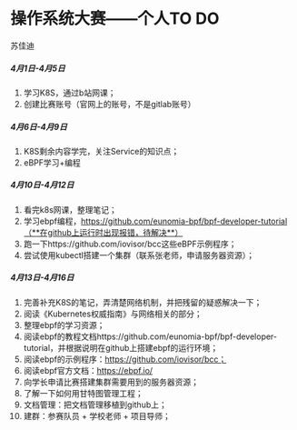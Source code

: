 # 操作系统大赛——个人TO DO

苏佳迪

##### 4月1日-4月5日

1. 学习K8S，通过b站网课；
2. 创建比赛账号（官网上的账号，不是gitlab账号）

##### 4月6日-4月9日

1. K8S剩余内容学完，关注Service的知识点；
2. eBPF学习+编程

##### 4月10日-4月12日

1. 看完k8s网课，整理笔记；
2. 学习ebpf编程，https://github.com/eunomia-bpf/bpf-developer-tutorial（**在github上运行时出现报错，待解决**）
3. 跑一下https://github.com/iovisor/bcc这些eBPF示例程序；
4. 尝试使用kubectl搭建一个集群（联系张老师，申请服务器资源）；

##### 4月13日-4月16日

1. 完善补充K8S的笔记，弄清楚网络机制，并把残留的疑惑解决一下；
2. 阅读《Kubernetes权威指南》与网络相关的部分；
3. 整理ebpf的学习资源；
4. 阅读ebpf的教程文档https://github.com/eunomia-bpf/bpf-developer-tutorial，并根据说明在github上搭建ebpf的运行环境；
5. 阅读ebpf的示例程序：https://github.com/iovisor/bcc；
6. 阅读ebpf官方文档：https://ebpf.io/
7. 向学长申请比赛搭建集群需要用到的服务器资源；
8. 了解一下如何用甘特图管理工程；
9. 文档管理：把文档管理移植到github上；
10. 建群：参赛队员 + 学校老师 + 项目导师；